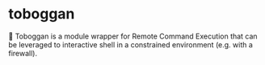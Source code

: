 # toboggan
🛝 Toboggan is a module wrapper for Remote Command Execution that can be leveraged to interactive shell in a constrained environment (e.g. with a firewall). 
